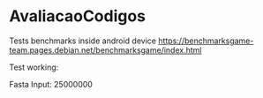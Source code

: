 # AvaliacaoCodigos

Tests benchmarks inside android device
https://benchmarksgame-team.pages.debian.net/benchmarksgame/index.html


Test working:

Fasta
	Input: 25000000
